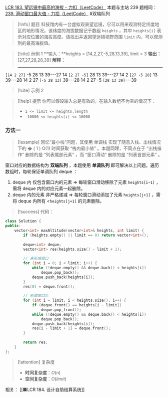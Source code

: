 [LCR 183. 望远镜中最高的海拔 - 力扣（LeetCode）](https://leetcode.cn/problems/hua-dong-chuang-kou-de-zui-da-zhi-lcof/description/)
本题与主站 239 题相同：[239. 滑动窗口最大值 - 力扣（LeetCode）](https://leetcode.cn/problems/sliding-window-maximum/description/)
#双端队列
> [!info] 题目
> 科技馆内有一台虚拟观景望远镜，它可以用来观测特定纬度地区的地形情况。该纬度的海拔数据记于数组 `heights` ，其中 `heights[i]` 表示对应位置的海拔高度。请找出并返回望远镜视野范围 `limit` 内，可以观测到的最高海拔值。

> [!cite] 示例 1
> **输入：**heights = [14,2,27,-5,28,13,39], limit = 3
**输出：**[27,27,28,28,39]
**解释：**
> ---------------               -----
`[14 2 27]` -5 28 13 39---27
14 `[2 27 -5]` 28 13 39---27
14 2 `[27 -5 28]` 13 39---28
14 2 27 `[-5 28 13]` 39---28
14 2 27 -5 `[28 13 39]`---39

> [!cite] 示例 2
> 

> [!help] 提示
> 你可以假设输入总是有效的，在输入数组不为空的情况下：
>- `1 <= limit <= heights.length`
>- `-10000 <= heights[i] <= 10000`
### 方法一
> [!example] 
回忆“最小栈”问题，其使用 单调栈 实现了随意入栈、出栈情况下的 
�
(
1
)
O(1) 时间获取 “栈内最小值” 。本题同理，不同点在于 “出栈操作” 删除的是 “列表尾部元素” ，而 “窗口滑动” 删除的是 “列表首部元素” 。

窗口对应的数据结构为 **双端队列** ，本题使用 **单调队列** 即可解决以上问题。遍历数组时，每轮保证单调队列 deque ：
1. deque 内 仅包含窗口内的元素 ⇒ 每轮窗口滑动移除了元素 `heights[i−1]` ，需将 deque 内的对应元素一起删除。
2. deque 内的元素 非严格递减 ⇒ 每轮窗口滑动添加了元素 `heights[j+1]` ，需将 deque 内所有 <`heights[j+1]` 的元素删除。

> [!success] 代码：
```cpp
class Solution {
public:
    vector<int> maxAltitude(vector<int>& heights, int limit) {
        if (heights.empty() || limit == 0) return vector<int>();
        
        deque<int> deque;
        vector<int> res(heights.size() - limit + 1);
        
        // 未形成窗口
        for (int i = 0; i < limit; i++) {
            while (!deque.empty() && deque.back() < heights[i])
                deque.pop_back();
            deque.push_back(heights[i]);
        }
        res[0] = deque.front();
        
        // 形成窗口后
        for (int i = limit; i < heights.size(); i++) {
            if (deque.front() == heights[i - limit])
                deque.pop_front();
            while (!deque.empty() && deque.back() < heights[i])
                deque.pop_back();
            deque.push_back(heights[i]);
            res[i - limit + 1] = deque.front();
        }
        
        return res;
    }
};

```
> [!attention] 复杂度
> - **时间复杂度**：$O(n)$
> - **空间复杂度**：$O(limit)$

相关：
[[🟧LCR 184. 设计自助结算系统]]